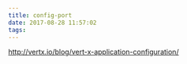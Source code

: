 ```yaml
---
title: config-port
date: 2017-08-28 11:57:02
tags:
---
```


http://vertx.io/blog/vert-x-application-configuration/